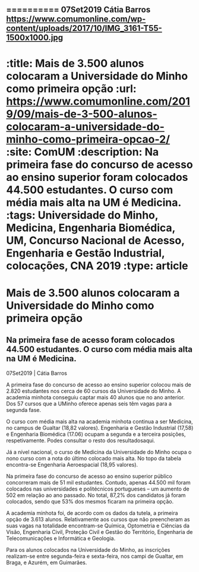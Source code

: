 
==========
07Set2019
Cátia Barros
https://www.comumonline.com/wp-content/uploads/2017/10/IMG_3161-T55-1500x1000.jpg
---
:title: Mais de 3.500 alunos colocaram a Universidade do Minho como primeira opção
:url: https://www.comumonline.com/2019/09/mais-de-3-500-alunos-colocaram-a-universidade-do-minho-como-primeira-opcao-2/
:site: ComUM
:description: Na primeira fase do concurso de acesso ao ensino superior foram colocados 44.500 estudantes. O curso com média mais alta na UM é Medicina.
:tags: Universidade do Minho, Medicina, Engenharia Biomédica, UM, Concurso Nacional de Acesso, Engenharia e Gestão Industrial, colocações, CNA 2019
:type: article
==========


# **Mais de 3.500 alunos colocaram a Universidade do Minho como primeira opção**

## Na primeira fase de acesso foram colocados 44.500 estudantes. O curso com média mais alta na UM é Medicina.

07Set2019 | Cátia Barros

A primeira fase do concurso de acesso ao ensino superior colocou mais de 2.820 estudantes nos cerca de 60 cursos da Universidade do Minho. A academia minhota conseguiu captar mais 40 alunos que no ano anterior. Dos 57 cursos que a UMinho oferece apenas seis têm vagas para a segunda fase.

O curso com média mais alta na academia minhota continua a ser Medicina, no campus de Gualtar (18,82 valores). Engenharia e Gestão Industrial (17,58) e Engenharia Biomédica (17.06) ocupam a segunda e a terceira posições, respetivamente. Podes consultar o resto dos resultadosaqui.

Já a nível nacional, o curso de Medicina da Universidade do Minho ocupa o nono curso com a nota do último colocado mais alta. No topo da tabela encontra-se Engenharia Aeroespacial (18,95 valores).

Na primeira fase do concurso de acesso ao ensino superior público concorreram mais de 51 mil estudantes. Contudo, apenas 44.500 mil foram colocados nas universidades e politécnicos portugueses – um aumento de 502 em relação ao ano passado. No total, 87,2% dos candidatos já foram colocados, sendo que 53% dos mesmos ficaram na primeira opção.

A academia minhota foi, de acordo com os dados da tutela, a primeira opção de 3.613 alunos. Relativamente aos cursos que não preencheram as suas vagas na totalidade encontram-se Química, Optometria e Ciências da Visão, Engenharia Civil, Proteção Civil e Gestão do Território, Engenharia de Telecomunicações e Informática e Geologia.

Para os alunos colocados na Universidade do Minho, as inscrições realizam-se entre segunda-feira e sexta-feira, nos campi de Gualtar, em Braga, e Azurém, em Guimarães.



